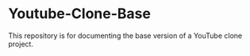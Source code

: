 # Youtube-Clone-Base
This repository is for documenting the base version of a YouTube clone project.
